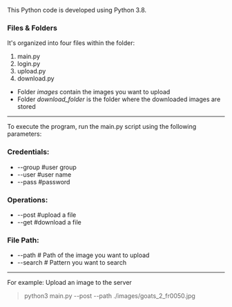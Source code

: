 This Python code is developed using Python 3.8. 

### Files & Folders 

It's organized into four files within the folder:
1. main.py
2. login.py
3. upload.py
4. download.py

+ Folder _images_ contain the images you want to upload
+ Folder _download_folder_ is the folder where the downloaded images are stored

***

To execute the program, run the main.py script using the following parameters:

### Credentials:
+ --group #user group
+ --user #user name
+ --pass #password

### Operations:
+ --post #upload a file
+ --get #download a file

### File Path:
+ --path # Path of the image you want to upload 
+ --search # Pattern you want to search

***
For example: Upload an image to the server

> python3 main.py --post --path ./images/goats_2_fr0050.jpg
